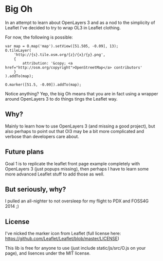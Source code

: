 Big Oh
======

In an attempt to learn about OpenLayers 3 and as a nod to the simplicity of
Leaflet I've decided to try to wrap OL3 in Leaflet clothing.

For now, the following is possible: 

    var map = O.map('map').setView([51.505, -0.09], 13);
    O.tileLayer(
        'http://{s}.tile.osm.org/{z}/{x}/{y}.png',
        {
            attribution: '&copy; <a href="http://osm.org/copyright">OpenStreetMap</a> contributors'
        }
    ).addTo(map);
    
    O.marker([51.5, -0.09]).addTo(map);

Notice anything? Yep, the big Oh means that you are in fact using a wrapper 
around OpenLayers 3 to do things tings the Leaflet way. 

Why?
----
Mainly to learn how to use OpenLayers 3 (and missing a good project), but also 
perhaps to point out that Ol3 may be a bit more complicated and verbose than
developers care about.

Future plans
------------
Goal 1 is to replicate the leaflet front page example completely with 
OpenLayers 3 (just popups missing), then perhaps I have to learn some more 
advanced Leaflet stuff to add those as well.

But seriously, why?
-------------------
I pulled an all-nighter to not oversleep for my flight to PDX and FOSS4G 2014 ;)

License
-------
I've nicked the marker icon from Leaflet (full license here: https://github.com/Leaflet/Leaflet/blob/master/LICENSE)

This lib is free for anyone to use (just include static/js/src/O.js on your 
page), and lisences under the MIT license.
